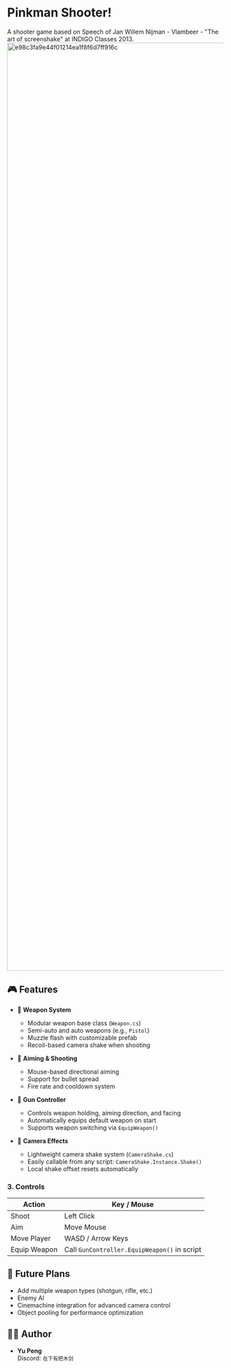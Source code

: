 # Pinkman Shooter!

A shooter game based on Speech of Jan Willem Nijman - Vlambeer - "The art of screenshake" at INDIGO Classes 2013.
<img width="3838" height="2158" alt="e98c3fa9e44f01214ea1f8f6d7ff916c" src="https://github.com/user-attachments/assets/0fbc18e3-ecf2-4ff7-b0a4-d726855962e1" />

## 🎮 Features

- 🔫 **Weapon System**
  - Modular weapon base class (`Weapon.cs`)
  - Semi-auto and auto weapons (e.g., `Pistol`)
  - Muzzle flash with customizable prefab
  - Recoil-based camera shake when shooting

- 🎯 **Aiming & Shooting**
  - Mouse-based directional aiming
  - Support for bullet spread
  - Fire rate and cooldown system

- 👤 **Gun Controller**
  - Controls weapon holding, aiming direction, and facing
  - Automatically equips default weapon on start
  - Supports weapon switching via `EquipWeapon()`

- 📸 **Camera Effects**
  - Lightweight camera shake system (`CameraShake.cs`)
  - Easily callable from any script: `CameraShake.Instance.Shake()`
  - Local shake offset resets automatically

### 3. Controls

| Action         | Key / Mouse            |
|----------------|------------------------|
| Shoot          | Left Click             |
| Aim            | Move Mouse             |
| Move Player    | WASD / Arrow Keys      |
| Equip Weapon   | Call `GunController.EquipWeapon()` in script |

## 🔧 Future Plans

- Add multiple weapon types (shotgun, rifle, etc.)
- Enemy AI
- Cinemachine integration for advanced camera control
- Object pooling for performance optimization

## 👨‍💻 Author

- **Yu Peng**  
  Discord: `在下有把木剑`
